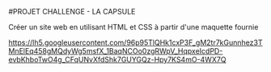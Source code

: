 #PROJET CHALLENGE - LA CAPSULE

Créer un site web en utilisant HTML et CSS à partir d'une maquette fournie

https://lh5.googleusercontent.com/96p95TlQHk1cxP3F_gM2tr7kGunnhez3TMnElEq458gMQdyWg5msfX_1BaqNCOo0zgRWpV_HqpxeIcdPD-evbKhboTwO4g_CFqUNvXfdShk7GUYGQz-Hpy7KS4mO-4WX7Q